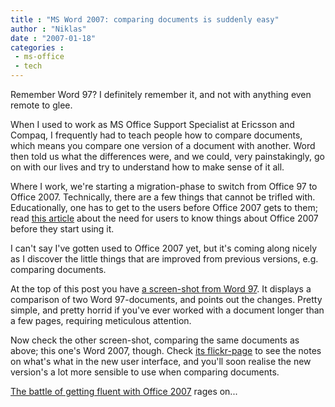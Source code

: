 ```yaml
---
title : "MS Word 2007: comparing documents is suddenly easy"
author : "Niklas"
date : "2007-01-18"
categories : 
 - ms-office
 - tech
---
```


Remember Word 97? I definitely remember it, and not with anything even remote to glee.

When I used to work as MS Office Support Specialist at Ericsson and Compaq, I frequently had to teach people how to compare documents, which means you compare one version of a document with another. Word then told us what the differences were, and we could, very painstakingly, go on with our lives and try to understand how to make sense of it all.

Where I work, we're starting a migration-phase to switch from Office 97 to Office 2007. Technically, there are a few things that cannot be trifled with. Educationally, one has to get to the users before Office 2007 gets to them; read [this article](http://www.charlotte.com/mld/charlotte/business/16458067.htm) about the need for users to know things about Office 2007 before they start using it.

I can't say I've gotten used to Office 2007 yet, but it's coming along nicely as I discover the little things that are improved from previous versions, e.g. comparing documents.

At the top of this post you have [a screen-shot from Word 97](http://flickr.com/photos/pivic/360440405). It displays a comparison of two Word 97-documents, and points out the changes. Pretty simple, and pretty horrid if you've ever worked with a document longer than a few pages, requiring meticulous attention.

Now check the other screen-shot, comparing the same documents as above; this one's Word 2007, though. Check [its flickr-page](http://flickr.com/photos/pivic/360432138) to see the notes on what's what in the new user interface, and you'll soon realise the new version's a lot more sensible to use when comparing documents.

[The battle of getting fluent with Office 2007](http://www.charlotte.com/mld/charlotte/business/16458067.htm) rages on...
